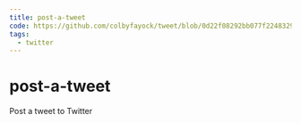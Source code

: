 ```yaml
---
title: post-a-tweet
code: https://github.com/colbyfayock/tweet/blob/0d22f08292bb077f2248329abe9bf37ef7d8bf89/src/tweet.js
tags: 
  - twitter
---
```


# post-a-tweet

Post a tweet to Twitter
